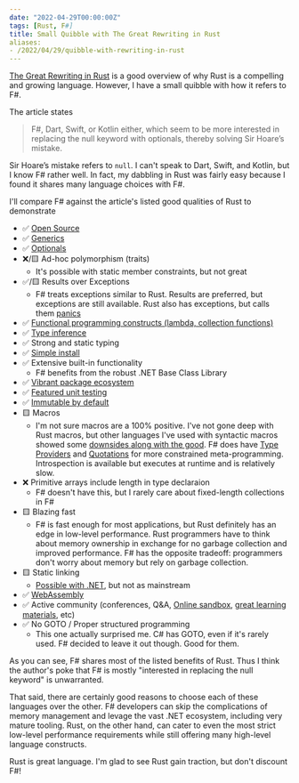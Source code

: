 ```yaml
---
date: "2022-04-29T00:00:00Z"
tags: [Rust, F#]
title: Small Quibble with The Great Rewriting in Rust
aliases:
- /2022/04/29/quibble-with-rewriting-in-rust
---
```

[The Great Rewriting in Rust](https://deprogrammaticaipsum.com/the-great-rewriting-in-rust/) is a good overview of why Rust is a compelling and growing language.
However, I have a small quibble with how it refers to F#.

The article states
> F#, Dart, Swift, or Kotlin either, which seem to be more interested in replacing the null keyword with optionals, thereby solving Sir Hoare’s mistake.

Sir Hoare’s mistake refers to `null`. I can't speak to Dart, Swift, and Kotlin, but I know F# rather well. In fact, my dabbling in Rust was fairly easy because I found it shares many language choices with F#.

I'll compare F# against the article's listed good qualities of Rust to demonstrate

- ✅ [Open Source](https://github.com/dotnet/fsharp)
- ✅ [Generics](https://fsharpforfunandprofit.com/posts/completeness-anything-csharp-can-do/#generics)
- ✅ [Optionals](https://fsharpforfunandprofit.com/posts/the-option-type/)
- ❌/🟨 Ad-hoc polymorphism (traits)
  - It's possible with static member constraints, but not great
- ✅/🟨 Results over Exceptions
  - F# treats exceptions similar to Rust. Results are preferred, but exceptions are still available. Rust also has exceptions, but calls them [panics](https://doc.rust-lang.org/std/macro.panic.html)
- ✅ [Functional programming constructs (lambda, collection functions)](https://docs.microsoft.com/en-us/dotnet/fsharp/tutorials/functional-programming-concept)
- ✅ [Type inference](https://fsharpforfunandprofit.com/posts/conciseness-type-inference/)
- ✅ Strong and static typing
- ✅ [Simple install](https://docs.microsoft.com/en-us/dotnet/core/install/windows?tabs=net60)
- ✅ Extensive built-in functionality
  - F# benefits from the robust .NET Base Class Library
- ✅ [Vibrant package ecosystem](http://nuget.org/)
- ✅ [Featured unit testing](https://docs.microsoft.com/en-us/dotnet/core/tools/dotnet-test)
- ✅ [Immutable by default](https://docs.microsoft.com/en-us/dotnet/fsharp/tutorials/functional-programming-concepts#immutability)
- 🟨 Macros
  - I'm not sure macros are a 100% positive. I've not gone deep with Rust macros, but other languages I've used with syntactic macros showed some [downsides along with the good](../posts/2021-09-17-Macros-not-a-clear-win.md). F# does have [Type Providers](https://docs.microsoft.com/en-us/dotnet/fsharp/tutorials/type-providers/) and [Quotations](https://docs.microsoft.com/en-us/dotnet/fsharp/language-reference/code-quotations) for more constrained meta-programming. Introspection is available but executes at runtime and is relatively slow.
- ❌ Primitive arrays include length in type declaraion
  - F# doesn't have this, but I rarely care about fixed-length collections in F#
- 🟨 Blazing fast
  - F# is fast enough for most applications, but Rust definitely has an edge in low-level performance. Rust programmers have to think about memory ownership in exchange for no garbage collection and improved performance. F# has the opposite tradeoff: programmers don't worry about memory but rely on garbage collection.
- 🟨 Static linking
  - [Possible with .NET](https://stackoverflow.com/questions/1868449/static-linking-of-libraries-created-on-c-sharp-net), but not as mainstream
- ✅ [WebAssembly](https://fsbolero.io/)
- ✅ Active community (conferences, Q&A, [Online sandbox](https://try.fsharp.org/), [great learning materials](https://fsharpforfunandprofit.com/), etc)
- ✅ No GOTO / Proper structured programming
  - This one actually surprised me. C# has GOTO, even if it's rarely used. F# decided to leave it out though. Good for them.


As you can see, F# shares most of the listed benefits of Rust. Thus I think the author's poke that F# is mostly "interested in replacing the null keyword" is unwarranted.

That said, there are certainly good reasons to choose each of these languages over the other. F# developers can skip the complications of memory management and levage the vast .NET ecosystem, including very mature tooling. Rust, on the other hand, can cater to even the most strict low-level performance requirements while still offering many high-level language constructs.

Rust is great language. I'm glad to see Rust gain traction, but don't discount F#!